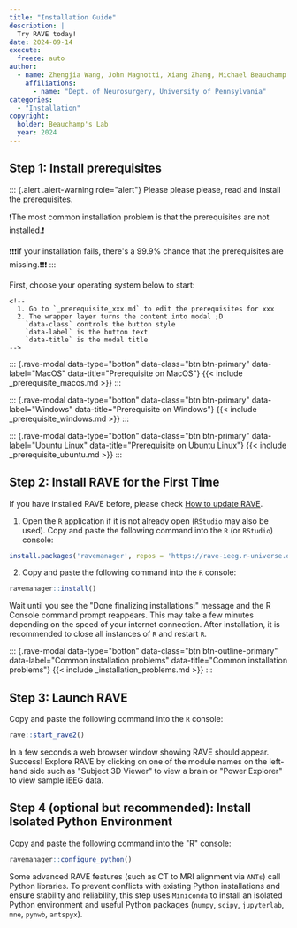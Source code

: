 ```yaml
---
title: "Installation Guide"
description: |
  Try RAVE today!
date: 2024-09-14
execute:
  freeze: auto
author: 
  - name: Zhengjia Wang, John Magnotti, Xiang Zhang, Michael Beauchamp
    affiliations: 
      - name: "Dept. of Neurosurgery, University of Pennsylvania"
categories:
  - "Installation"
copyright: 
  holder: Beauchamp's Lab
  year: 2024
---
```


## Step 1: Install prerequisites

::: {.alert .alert-warning role="alert"}
Please please please, read and install the prerequisites.

❗The most common installation problem is that the prerequisites are not installed.❗

❗❗❗If your installation fails, there's a 99.9% chance that the prerequisites are missing.❗❗❗
:::

First, choose your operating system below to start:

```{=html}
<!-- 
  1. Go to `_prerequisite_xxx.md` to edit the prerequisites for xxx
  2. The wrapper layer turns the content into modal ;D
    `data-class` controls the button style
    `data-label` is the button text
    `data-title` is the modal title
-->
```
::: {.rave-modal data-type="botton" data-class="btn btn-primary" data-label="MacOS" data-title="Prerequisite on MacOS"}
{{< include _prerequisite_macos.md >}}
:::

::: {.rave-modal data-type="botton" data-class="btn btn-primary" data-label="Windows" data-title="Prerequisite on Windows"}
{{< include _prerequisite_windows.md >}}
:::

::: {.rave-modal data-type="botton" data-class="btn btn-primary" data-label="Ubuntu Linux" data-title="Prerequisite on Ubuntu Linux"}
{{< include _prerequisite_ubuntu.md >}}
:::

## Step 2: Install RAVE for the First Time

If you have installed RAVE before, please check [How to update RAVE](./update.md "How to update RAVE").

1.  Open the `R` application if it is not already open (`RStudio` may also be used). Copy and paste the following command into the `R` (or `RStudio`) console:

``` r
install.packages('ravemanager', repos = 'https://rave-ieeg.r-universe.dev')
```

2.  Copy and paste the following command into the `R` console:

``` r
ravemanager::install()
```

Wait until you see the "Done finalizing installations!" message and the R Console command prompt reappears. This may take a few minutes depending on the speed of your internet connection. After installation, it is recommended to close all instances of `R` and restart `R`.

::: {.rave-modal data-type="botton" data-class="btn btn-outline-primary" data-label="Common installation problems" data-title="Common installation problems"}
{{< include _installation_problems.md >}}
:::

## Step 3: Launch RAVE

Copy and paste the following command into the `R` console:

``` r
rave::start_rave2()
```

In a few seconds a web browser window showing RAVE should appear. Success! Explore RAVE by clicking on one of the module names on the left-hand side such as "Subject 3D Viewer" to view a brain or "Power Explorer" to view sample iEEG data.

## Step 4 (optional but recommended): Install Isolated Python Environment

Copy and paste the following command into the "R" console:

``` r
ravemanager::configure_python()
```

Some advanced RAVE features (such as CT to MRI alignment via `ANTs`) call Python libraries. To prevent conflicts with existing Python installations and ensure stability and reliability, this step uses `Miniconda` to install an isolated Python environment and useful Python packages (`numpy`, `scipy`, `jupyterlab`, `mne`, `pynwb`, `antspyx`).


